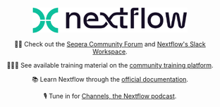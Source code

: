 <p align="center">
  <a href="https://seqera.io/">
    <picture>
        <source media="(prefers-color-scheme: dark)" width="350" srcset="https://github.com/nextflow-io/trademark/blob/master/nextflow-logo-bg-dark.png?raw=true">
        <img alt="Nextflow Logo" width="350" src="https://github.com/nextflow-io/trademark/blob/master/nextflow-logo-bg-light.png?raw=true">
    </picture>
  </a>
</p>

<p align="center">👩‍💻 Check out the <a href="https://community.seqera.io">Seqera Community Forum</a> and <a href="https://www.nextflow.io/slack-invite.html">Nextflow's Slack Workspace</a>.</p>

<p align="center">👩🏻‍🏫 See available training material on the <a href="https://training.nextflow.io">community training platform</a>.</p>

<p align="center">📚 Learn Nextflow through the <a href="https://www.nextflow.io/docs/latest/">official documentation</a>.</p>

<p align="center">🎙️ Tune in for <a href="https://www.nextflow.io/podcasts.html">Channels, the Nextflow podcast</a>.</p>
